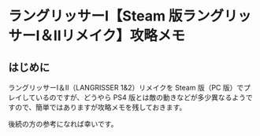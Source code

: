 # ラングリッサーⅠ【Steam 版ラングリッサーⅠ＆Ⅱリメイク】攻略メモ

## はじめに

ラングリッサーⅠ＆Ⅱ（LANGRISSER 1&2）リメイクを Steam 版（PC 版）でプレイしているのですが、どうやら PS4 版とは敵の動きなどが多少異なるようですので、簡単ではありますが攻略メモを残しておきます。

後続の方の参考になれば幸いです。



